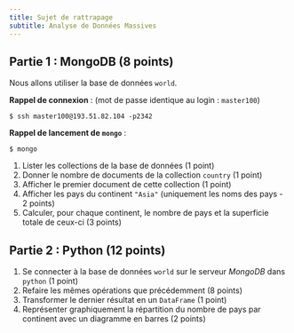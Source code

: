 ```yaml
---
title: Sujet de rattrapage
subtitle: Analyse de Données Massives
---
```


## Partie 1 : MongoDB (8 points)

Nous allons utiliser la base de données `world`.

**Rappel de connexion** : (mot de passe identique au login : `master100`)

```
$ ssh master100@193.51.82.104 -p2342
```

**Rappel de lancement de `mongo`** : 
```
$ mongo
```

1. Lister les collections de la base de données (1 point)
1. Donner le nombre de documents de la collection `country` (1 point)
1. Afficher le premier document de cette collection (1 point)
1. Afficher les pays du continent `"Asia"` (uniquement les noms des pays - 2 points)
1. Calculer, pour chaque continent, le nombre de pays et la superficie totale de ceux-ci (3 points)

## Partie 2 : Python (12 points)

1. Se connecter à la base de données `world` sur le serveur *MongoDB* dans `python` (1 point)
1. Refaire les mêmes opérations que précédemment (8 points)
1. Transformer le dernier résultat en un `DataFrame` (1 point)
1. Représenter graphiquement la répartition du nombre de pays par continent avec un diagramme en barres (2 points)
